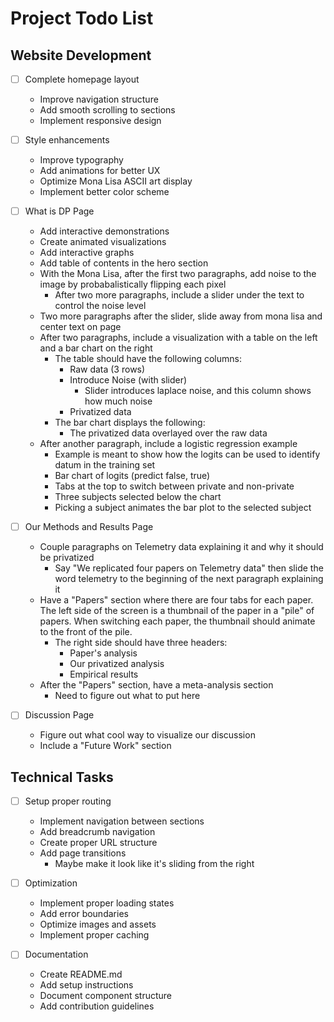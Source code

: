# Project Todo List

## Website Development
- [ ] Complete homepage layout
  * Improve navigation structure
  * Add smooth scrolling to sections
  * Implement responsive design

- [ ] Style enhancements
  * Improve typography
  * Add animations for better UX
  * Optimize Mona Lisa ASCII art display
  * Implement better color scheme

- [ ] What is DP Page
  * Add interactive demonstrations
  * Create animated visualizations
  * Add interactive graphs
  * Add table of contents in the hero section
  * With the Mona Lisa, after the first two paragraphs, add noise to the image by probabalistically flipping each pixel
    * After two more paragraphs, include a slider under the text to control the noise level
  * Two more paragraphs after the slider, slide away from mona lisa and center text on page
  * After two paragraphs, include a visualization with a table on the left and a bar chart on the right
    * The table should have the following columns:
      * Raw data (3 rows)
      * Introduce Noise (with slider)
        * Slider introduces laplace noise, and this column shows how much noise
      * Privatized data
    * The bar chart displays the following:
      * The privatized data overlayed over the raw data
  * After another paragraph, include a logistic regression example
    * Example is meant to show how the logits can be used to identify datum in the training set
    * Bar chart of logits (predict false, true)
    * Tabs at the top to switch between private and non-private
    * Three subjects selected below the chart
    * Picking a subject animates the bar plot to the selected subject

- [ ] Our Methods and Results Page
  * Couple paragraphs on Telemetry data explaining it and why it should be privatized
    * Say "We replicated four papers on Telemetry data" then slide the word telemetry to the beginning of the next paragraph explaining it
  * Have a "Papers" section where there are four tabs for each paper. The left side of the screen is a thumbnail of the paper in a "pile" of papers. When switching each paper, the thumbnail should animate to the front of the pile.
    * The right side should have three headers:
      * Paper's analysis
      * Our privatized analysis
      * Empirical results
  * After the "Papers" section, have a meta-analysis section
    * Need to figure out what to put here

- [ ] Discussion Page
  * Figure out what cool way to visualize our discussion
  * Include a "Future Work" section

## Technical Tasks
- [ ] Setup proper routing
  * Implement navigation between sections
  * Add breadcrumb navigation
  * Create proper URL structure
  * Add page transitions
    * Maybe make it look like it's sliding from the right

- [ ] Optimization
  * Implement proper loading states
  * Add error boundaries
  * Optimize images and assets
  * Implement proper caching

- [ ] Documentation
  * Create README.md
  * Add setup instructions
  * Document component structure
  * Add contribution guidelines